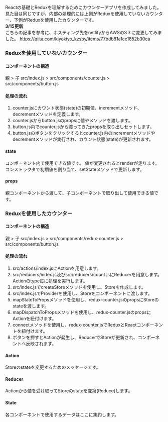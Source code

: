 Reactの基礎とReduxを理解するためにカウンターアプリを作成してみました。  
見た目は同じですが、内部の処理的には上側がReduxを使用していないカウンター、下側がReduxを使用したカウンターです。  
__3/15更新__  
こちらの記事を参考に、ホスティング先をnetlifyからAWSのS３に変更してみました。
https://qiita.com/kiyokiyo_kzsby/items/77bdb81a1ce1852b30ca
### Reduxを使用していないカウンター
#### コンポーネントの構造
親 > 子
src/index.js > src/components/counter.js > src/components/button.js
#### 処理の流れ
1. counter.jsにカウント状態(state)の初期値、incrementメソッド、decrementメソッドを定義します。
2. counter.jsからbutton.jsのpropsに値やメソッドを渡します。
3. button.js内でcounter.jsから渡ってきたpropsを取り出しセットします。
4. button.jsのボタンをクリックするとcounter.js内のincrementメソッドやdecrementメソッドが実行され、カウント状態(state)が更新されます。
#### state
コンポーネント内で使用できる値です。
値が変更されるとrenderが走ります。
コンストラクタで初期値を割り当て、setStateメソッドで更新します。
#### props
親コンポーネントから渡して、子コンポーネントで取り出して使用できる値です。
### Reduxを使用したカウンター
#### コンポーネントの構造
親 > 子
src/index.js > src/components/redux-counter.js > src/components/button.js
#### 処理の流れ
1. src/actions/index.jsにActionを用意します。
2. src/reducers/index.js及びsrc/reducers/count.jsにReducerを用意します。Actionのtype毎に処理を実行します。
3. src/index.jsでcreateStoreメソッドを使用し、Storeを作成します。
4. src/index.jsでProviderを使用し、Storeをコンポーネントに渡します。
5. mapStateToPropsメソッドを使用し、redux-counter.jsのpropsにStoreのstateを渡します。
6. mapDispatchToPropsメソッドを使用し、redux-counter.jsのpropsにActionを紐付けます。
7. connectメソッドを使用し、redux-counter.jsでReduxとReactコンポーネントを紐付けます。
8. ボタンを押すとActionが発生し、ReducerでStoreが更新され、コンポーネントへ反映されます。
#### Action
Storeのstateを変更するためのメッセージです。
#### Reducer
Actionから値を受け取ってStoreのstateを変換(Reduce)します。
#### State
各コンポーネントで使用するデータはここに集約します。
